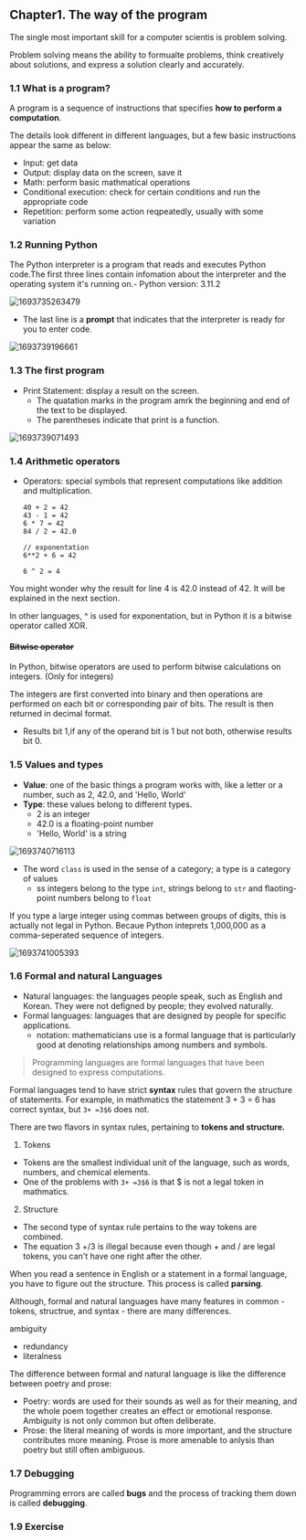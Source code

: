 ## Chapter1. The way of the program

The single most important skill for a computer scientis is problem solving.

Problem solving means the ability to formualte problems, think creatively about solutions, and express a solution clearly and accurately.

### 1.1 What is a program?

A program is a sequence of instructions that specifies **how to perform a computation**.

The details look different in different languages, but a few basic instructions appear the same as below:

- Input: get data
- Output: display data on the screen, save it
- Math: perform basic mathmatical operations
- Conditional execution: check for certain conditions and run the appropriate code
- Repetition: perform some action reqpeatedly, usually with some variation

### 1.2 Running Python

The Python interpreter is a program that reads and executes Python code.The first three lines contain infomation about the interpreter and the operating system it's running on.- Python version: 3.11.2

![1693735263479](image/ch1.the_way_of_the_program/1693735263479.png)

- The last line is a **prompt** that indicates that the interpreter is ready for you to enter code.

![1693739196661](image/ch1.the_way_of_the_program/1693739196661.png)

### 1.3 The first program

- Print Statement: display a result on the screen.
  - The quatation marks in the program amrk the beginning and end of the text to be displayed.
  - The parentheses indicate that print is a function.

![1693739071493](https://file+.vscode-resource.vscode-cdn.net/Users/minha/Documents/study/computer-science/thinkpython2/image/ch1.the_way_of_the_program/1693739071493.png)

### 1.4 Arithmetic operators

- Operators: special symbols that represent computations like addition and multiplication.

  ```
  40 + 2 = 42
  43 - 1 = 42
  6 * 7 = 42
  84 / 2 = 42.0

  // exponentation
  6**2 + 6 = 42

  6 ^ 2 = 4
  ```

You might wonder why the result for line 4 is 42.0 instead of 42. It will be explained in the next section.

In other languages, ^ is used for exponentation, but in Python it is a bitwise operator called XOR.

#### ~~Bitwise operator~~

In Python, bitwise operators are used to perform bitwise calculations on integers. (Only for integers)

The integers are first converted into binary and then operations are performed on each bit or corresponding pair of bits. The result is then returned in decimal format.

- Results bit 1,if any of the operand bit is 1 but not both, otherwise results bit 0.

### 1.5 Values and types

- **Value**: one of the basic things a program works with, like a letter or a number, such as 2, 42.0, and 'Hello, World'
- **Type**: these values belong to different types.
  - 2 is an integer
  - 42.0 is a floating-point number
  - 'Hello, World' is a string

![1693740716113](image/ch1.the_way_of_the_program/1693740716113.png)

- The word `class` is used in the sense of a category; a type is a category of values
  - ss integers belong to the type `int`, strings belong to `str` and flaoting-point numbers belong to `float`

If you type a large integer using commas between groups of digits, this is actually not legal in Python. Becaue Python inteprets 1,000,000 as a comma-seperated sequence of integers.

![1693741005393](image/ch1.the_way_of_the_program/1693741005393.png)

### 1.6 Formal and natural Languages

- Natural languages: the languages people speak, such as English and Korean. They were not defigned by people; they evolved naturally.
- Formal languages: languages that are designed by people for specific applications.
  - notation: mathematicians use is a formal language that is particularly good at denoting relationships among numbers and symbols.

> Programming languages are formal languages that have been designed to express computations.

Formal languages tend to have strict **syntax** rules that govern the structure of statements. For example, in mathmatics the statement 3 + 3 = 6 has correct syntax, but `3+ =3$6` does not.

There are two flavors in syntax rules, pertaining to **tokens and structure.**

1. Tokens

- Tokens are the smallest individual unit of the language, such as words, numbers, and chemical elements.
- One of the problems with `3+ =3$6` is that $ is not a legal token in mathmatics.

2. Structure

- The second type of syntax rule pertains to the way tokens are combined.
- The equation 3 +/3 is illegal because even though + and / are legal tokens, you can't have one right after the other.

When you read a sentence in English or a statement in a formal language, you have to figure out the structure. This process is called **parsing**.

Although, formal and natural languages have many features in common - tokens, structrue, and syntax - there are many differences.

ambiguity

- redundancy
- literalness

The difference between formal and natural language is like the difference between poetry and prose:

- Poetry: words are used for their sounds as well as for their meaning, and the whole poem together creates an effect or emotional response. Ambiguity is not only common but often deliberate.
- Prose: the literal meaning of words is more important, and the structure contributes more meaning. Prose is more amenable to anlysis than poetry but still often ambiguous.

### 1.7 Debugging

Programming errors are called **bugs** and the process of tracking them down is called **debugging**.

### 1.9 Exercise
